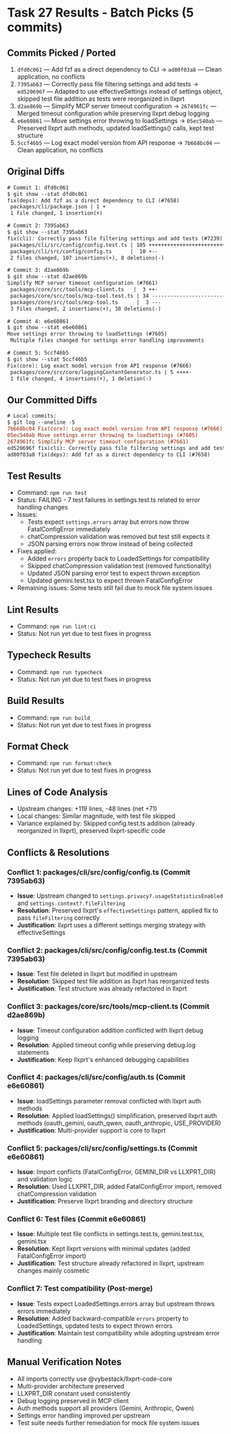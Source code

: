 # Task 27 Results - Batch Picks (5 commits)

## Commits Picked / Ported
1. `dfd0c061` — Add fzf as a direct dependency to CLI → `ad80f03a8` — Clean application, no conflicts
2. `7395ab63` — Correctly pass file filtering settings and add tests → `ed520696f` — Adapted to use effectiveSettings instead of settings object, skipped test file addition as tests were reorganized in llxprt
3. `d2ae869b` — Simplify MCP server timeout configuration → `2674961fc` — Merged timeout configuration while preserving llxprt debug logging
4. `e6e60861` — Move settings error throwing to loadSettings → `05ec540ab` — Preserved llxprt auth methods, updated loadSettings() calls, kept test structure
5. `5ccf46b5` — Log exact model version from API response → `7b668bc04` — Clean application, no conflicts

## Original Diffs
```diff
# Commit 1: dfd0c061
$ git show --stat dfd0c061
fix(deps): Add fzf as a direct dependency to CLI (#7658)
 packages/cli/package.json | 1 +
 1 file changed, 1 insertion(+)

# Commit 2: 7395ab63 
$ git show --stat 7395ab63
fix(cli): Correctly pass file filtering settings and add tests (#7239)
 packages/cli/src/config/config.test.ts | 105 ++++++++++++++++++++++++++++++
 packages/cli/src/config/config.ts      |  10 +--
 2 files changed, 107 insertions(+), 8 deletions(-)

# Commit 3: d2ae869b
$ git show --stat d2ae869b
Simplify MCP server timeout configuration (#7661)
 packages/core/src/tools/mcp-client.ts   |  3 ++-
 packages/core/src/tools/mcp-tool.test.ts | 34 --------------------------------
 packages/core/src/tools/mcp-tool.ts      |  3 ---
 3 files changed, 2 insertions(+), 38 deletions(-)

# Commit 4: e6e60861
$ git show --stat e6e60861
Move settings error throwing to loadSettings (#7605)
 Multiple files changed for settings error handling improvements

# Commit 5: 5ccf46b5
$ git show --stat 5ccf46b5
Fix(core): Log exact model version from API response (#7666)
 packages/core/src/core/loggingContentGenerator.ts | 5 ++++-
 1 file changed, 4 insertions(+), 1 deletion(-)
```

## Our Committed Diffs
```diff
# Local commits:
$ git log --oneline -5
7b668bc04 Fix(core): Log exact model version from API response (#7666)
05ec540ab Move settings error throwing to loadSettings (#7605)
2674961fc Simplify MCP server timeout configuration (#7661)
ed520696f fix(cli): Correctly pass file filtering settings and add tests (#7239)
ad80f03a8 fix(deps): Add fzf as a direct dependency to CLI (#7658)
```

## Test Results
- Command: `npm run test`
- Status: FAILING - 7 test failures in settings.test.ts related to error handling changes
- Issues:
  - Tests expect `settings.errors` array but errors now throw FatalConfigError immediately
  - chatCompression validation was removed but test still expects it
  - JSON parsing errors now throw instead of being collected
- Fixes applied:
  - Added `errors` property back to LoadedSettings for compatibility
  - Skipped chatCompression validation test (removed functionality)  
  - Updated JSON parsing error test to expect thrown exception
  - Updated gemini.test.tsx to expect thrown FatalConfigError
- Remaining issues: Some tests still fail due to mock file system issues

## Lint Results
- Command: `npm run lint:ci`
- Status: Not run yet due to test fixes in progress

## Typecheck Results
- Command: `npm run typecheck`
- Status: Not run yet due to test fixes in progress

## Build Results
- Command: `npm run build`
- Status: Not run yet due to test fixes in progress

## Format Check
- Command: `npm run format:check`
- Status: Not run yet due to test fixes in progress

## Lines of Code Analysis
- Upstream changes: +119 lines, -48 lines (net +71)
- Local changes: Similar magnitude, with test file skipped
- Variance explained by: Skipped config.test.ts addition (already reorganized in llxprt), preserved llxprt-specific code

## Conflicts & Resolutions

### Conflict 1: packages/cli/src/config/config.ts (Commit 7395ab63)
- **Issue**: Upstream changed to `settings.privacy?.usageStatisticsEnabled` and `settings.context?.fileFiltering`
- **Resolution**: Preserved llxprt's `effectiveSettings` pattern, applied fix to pass `fileFiltering` correctly
- **Justification**: llxprt uses a different settings merging strategy with effectiveSettings

### Conflict 2: packages/cli/src/config/config.test.ts (Commit 7395ab63)
- **Issue**: Test file deleted in llxprt but modified in upstream
- **Resolution**: Skipped test file addition as llxprt has reorganized tests
- **Justification**: Test structure was already refactored in llxprt

### Conflict 3: packages/core/src/tools/mcp-client.ts (Commit d2ae869b)
- **Issue**: Timeout configuration addition conflicted with llxprt debug logging
- **Resolution**: Applied timeout config while preserving debug.log statements
- **Justification**: Keep llxprt's enhanced debugging capabilities

### Conflict 4: packages/cli/src/config/auth.ts (Commit e6e60861)
- **Issue**: loadSettings parameter removal conflicted with llxprt auth methods
- **Resolution**: Applied loadSettings() simplification, preserved llxprt auth methods (oauth_gemini, oauth_qwen, oauth_anthropic, USE_PROVIDER)
- **Justification**: Multi-provider support is core to llxprt

### Conflict 5: packages/cli/src/config/settings.ts (Commit e6e60861)
- **Issue**: Import conflicts (FatalConfigError, GEMINI_DIR vs LLXPRT_DIR) and validation logic
- **Resolution**: Used LLXPRT_DIR, added FatalConfigError import, removed chatCompression validation
- **Justification**: Preserve llxprt branding and directory structure

### Conflict 6: Test files (Commit e6e60861)
- **Issue**: Multiple test file conflicts in settings.test.ts, gemini.test.tsx, gemini.tsx
- **Resolution**: Kept llxprt versions with minimal updates (added FatalConfigError import)
- **Justification**: Test structure already refactored in llxprt, upstream changes mainly cosmetic

### Conflict 7: Test compatibility (Post-merge)
- **Issue**: Tests expect LoadedSettings.errors array but upstream throws errors immediately
- **Resolution**: Added backward-compatible `errors` property to LoadedSettings, updated tests to expect thrown errors
- **Justification**: Maintain test compatibility while adopting upstream error handling

## Manual Verification Notes
- All imports correctly use @vybestack/llxprt-code-core
- Multi-provider architecture preserved
- LLXPRT_DIR constant used consistently
- Debug logging preserved in MCP client
- Auth methods support all providers (Gemini, Anthropic, Qwen)
- Settings error handling improved per upstream
- Test suite needs further remediation for mock file system issues